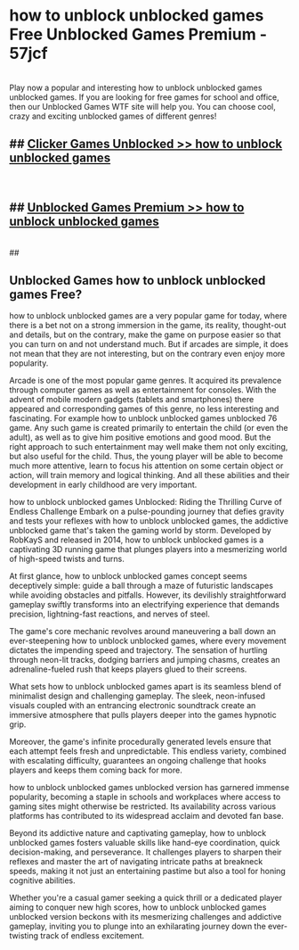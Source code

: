 # how to unblock unblocked games  Free Unblocked Games Premium - 57jcf <br>
<br>
Play now a popular and interesting how to unblock unblocked games unblocked games. If you are looking for free games for school and office, then our Unblocked Games WTF site will help you. You can choose cool, crazy and exciting unblocked games of different genres!


## ##  [Clicker Games Unblocked >> how to unblock unblocked games](http://freeplayer.one?title=how_to_unblock_unblocked_games&ref=UGames)
  <br>

##  ## [Unblocked Games Premium >> how to unblock unblocked games](http://freeplayer.one?title=how_to_unblock_unblocked_games&ref=UGames)
  <br>
  ##



## Unblocked Games how to unblock unblocked games Free?

how to unblock unblocked games are a very popular game for today, where there is a bet not on a strong immersion in the game, its reality, thought-out and details, but on the contrary, make the game on purpose easier so that you can turn on and not understand much. But if arcades are simple, it does not mean that they are not interesting, but on the contrary even enjoy more popularity.

Arcade is one of the most popular game genres. It acquired its prevalence through computer games as well as entertainment for consoles. With the advent of mobile modern gadgets (tablets and smartphones) there appeared and corresponding games of this genre, no less interesting and fascinating. For example how to unblock unblocked games unblocked 76 game. Any such game is created primarily to entertain the child (or even the adult), as well as to give him positive emotions and good mood. But the right approach to such entertainment may well make them not only exciting, but also useful for the child. Thus, the young player will be able to become much more attentive, learn to focus his attention on some certain object or action, will train memory and logical thinking. And all these abilities and their development in early childhood are very important.

how to unblock unblocked games Unblocked: Riding the Thrilling Curve of Endless Challenge
Embark on a pulse-pounding journey that defies gravity and tests your reflexes with how to unblock unblocked games, the addictive unblocked game that's taken the gaming world by storm. Developed by RobKayS and released in 2014, how to unblock unblocked games is a captivating 3D running game that plunges players into a mesmerizing world of high-speed twists and turns.

At first glance, how to unblock unblocked games concept seems deceptively simple: guide a ball through a maze of futuristic landscapes while avoiding obstacles and pitfalls. However, its devilishly straightforward gameplay swiftly transforms into an electrifying experience that demands precision, lightning-fast reactions, and nerves of steel.

The game's core mechanic revolves around maneuvering a ball down an ever-steepening how to unblock unblocked games, where every movement dictates the impending speed and trajectory. The sensation of hurtling through neon-lit tracks, dodging barriers and jumping chasms, creates an adrenaline-fueled rush that keeps players glued to their screens.

What sets how to unblock unblocked games apart is its seamless blend of minimalist design and challenging gameplay. The sleek, neon-infused visuals coupled with an entrancing electronic soundtrack create an immersive atmosphere that pulls players deeper into the games hypnotic grip.

Moreover, the game's infinite procedurally generated levels ensure that each attempt feels fresh and unpredictable. This endless variety, combined with escalating difficulty, guarantees an ongoing challenge that hooks players and keeps them coming back for more.

how to unblock unblocked games unblocked version has garnered immense popularity, becoming a staple in schools and workplaces where access to gaming sites might otherwise be restricted. Its availability across various platforms has contributed to its widespread acclaim and devoted fan base.

Beyond its addictive nature and captivating gameplay, how to unblock unblocked games fosters valuable skills like hand-eye coordination, quick decision-making, and perseverance. It challenges players to sharpen their reflexes and master the art of navigating intricate paths at breakneck speeds, making it not just an entertaining pastime but also a tool for honing cognitive abilities.

Whether you're a casual gamer seeking a quick thrill or a dedicated player aiming to conquer new high scores, how to unblock unblocked games unblocked version beckons with its mesmerizing challenges and addictive gameplay, inviting you to plunge into an exhilarating journey down the ever-twisting track of endless excitement.